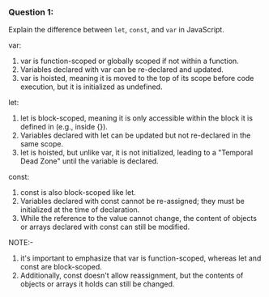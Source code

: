 ### Question 1:
Explain the difference between `let`, `const`, and `var` in JavaScript.

var:

1. var is function-scoped or globally scoped if not within a function.
2. Variables declared with var can be re-declared and updated.
3. var is hoisted, meaning it is moved to the top of its scope before code execution, but it is initialized as undefined.


let:

1. let is block-scoped, meaning it is only accessible within the block it is defined in (e.g., inside {}).
2. Variables declared with let can be updated but not re-declared in the same scope.
3. let is hoisted, but unlike var, it is not initialized, leading to a "Temporal Dead Zone" until the variable is declared.


const:

1. const is also block-scoped like let.
2. Variables declared with const cannot be re-assigned; they must be initialized at the time of declaration.
3. While the reference to the value cannot change, the content of objects or arrays declared with const can still be modified.


NOTE:- 

1. it's important to emphasize that var is function-scoped, whereas let and const are block-scoped.
2. Additionally, const doesn't allow reassignment, but the contents of objects or arrays it holds can still be changed.